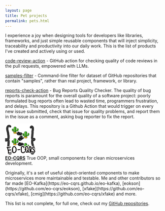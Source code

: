 ```yaml
---
layout: page
title: Pet projects
permalink: pets.html
---
```


I experience a joy when designing tools for developers like libraries,
frameworks, and just simple reusable components that will inject simplicity,
traceability and productivity into our daily work. This is the list of products
I've created and actively using or used.

[code-review-action] - GitHub action for checking quality of code reviews
in the pull requests, empowered with LLMs.

[samples-filter] - Command-line filter for dataset of GitHub repositories that
contain "samples", rather than real project, framework, or library.

[reports-check-action] - Bug Reports Quality Checker. The quality of bug
reports is paramount for the overall quality of a software project: poorly
formulated bug reports often lead to wasted time, programmers frustration, and
delays. This repository is a Github Action that would trigger on every new
issue submitted, check that issue for quality problems, and report them in the
issue as a comment, asking bug reporter to fix the report.

<p>
<img alt="logo" src="https://raw.githubusercontent.com/eo-cqrs/.github/master/eo-cqrs.svg" style="width:100px;height:100px;" />
<br>
<a href="https://eo-cqrs.github.io/.github"><b>EO-CQRS</b></a> True OOP, small components for clean microservices development.
</p>
Originally, it's a set of useful object-oriented components to make microservices
more maintainable and testable.
Me and other contributors so far made [EO-Kafka](https://eo-cqrs.github.io/eo-kafka),
[eokson](https://github.com/eo-cqrs/eokson), [xfake](https://github.com/eo-cqrs/xfake), [cmig](https://github.com/eo-cqrs/xfake)
and more.

This list is not complete, for full one, check out my [GitHub repositories][repositories].

[reports-check-action]: https://github.com/tracehubpm/reports-check-action
[code-review-action]: https://github.com/tracehubpm/code-review-action
[samples-filter]: https://github.com/h1alexbel/samples-filter
[repositories]: https://github.com/h1alexbel?tab=repositories
